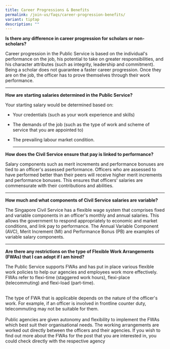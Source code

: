 ```yaml
---
title: Career Progressions & Benefits
permalink: /join-us/faqs/career-progression-benefits/
variant: tiptap
description: ""
---
```

<p><strong>Is there any difference in career progression for scholars or non-scholars?</strong>
</p>
<p>Career progression in the Public Service is based on the individual's
performance on the job, his potential to take on greater responsibilities,
and his character attributes (such as integrity, leadership and commitment).
Being a scholar does not guarantee a faster career progression. Once they
are on the job, the officer has to prove themselves through their work
performance.</p>
<hr>
<p><strong>How are starting salaries determined in the Public Service?</strong>
</p>
<p>Your starting salary would be determined based on:</p>
<ul>
<li>
<p>Your credentials (such as your work experience and skills)</p>
</li>
<li>
<p>The demands of the job (such as the type of work and scheme of service
that you are appointed to)</p>
</li>
<li>
<p>The prevailing labour market condition.</p>
<hr>
</li>
</ul>
<p><strong>How does the Civil Service ensure that pay is linked to performance?</strong>
</p>
<p>Salary components such as merit increments and performance bonuses are
tied to an officer's assessed performance. Officers who are assessed to
have performed better than their peers will receive higher merit increments
and performance bonuses. This ensures that officers' salaries are commensurate
with their contributions and abilities.</p>
<hr>
<p><strong>How much and what components of Civil Service salaries are variable?</strong>
</p>
<p>The Singapore Civil Service has a flexible wage system that comprises
fixed and variable components in an officer's monthly and annual salaries.
This allows the government to respond appropriately to economic and market
conditions, and link pay to performance. The Annual Variable Component
(AVC), Merit Increment (MI) and Performance Bonus (PB) are examples of
variable salary components.</p>
<hr>
<p><strong>Are there any restrictions on the type of Flexible Work Arrangements (FWAs) that I can adopt if I am hired?</strong>
</p>
<p>The Public Service supports FWAs and has put in place various flexible
work policies to help our agencies and employees work more effectively.
FWAs refer to flexi-time (staggered work hours), flexi-place (telecommuting)
and flexi-load (part-time).</p>
<p>
<br>The type of FWA that is applicable depends on the nature of the officer's
work. For example, if an officer is involved in frontline counter duty,
telecommuting may not be suitable for them.
<br>
<br>Public agencies are given autonomy and flexibility to implement the FWAs
which best suit their organisational needs. The working arrangements are
worked out directly between the officers and their agencies. If you wish
to find out more about the FWAs for the post that you are interested in,
you could check directly with the respective agency</p>